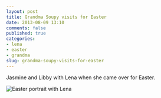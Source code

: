 ```yaml
---
layout: post
title: Grandma Soupy visits for Easter
date: 2013-08-09 13:10
comments: false
published: true
categories:
- lena
- easter
- grandma
slug: grandma-soupy-visits-for-easter
---
```

Jasmine and Libby with Lena when she came over for Easter.

![Easter portrait with Lena](http://media.eick.us/media/photographs/2013/2013-03-31/Lena-Portrait-2013-03-31-at-10-47-22.jpg)
